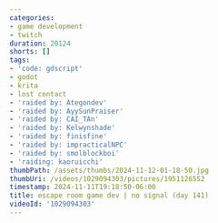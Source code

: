 ```yaml
---
categories:
- game development
- twitch
duration: 20124
shorts: []
tags:
- 'code: gdscript'
- godot
- krita
- lost contact
- 'raided by: Ategondev'
- 'raided by: AyySunPraiser'
- 'raided by: CAI_TAn'
- 'raided by: Kelwynshade'
- 'raided by: finisfine'
- 'raided by: impracticalNPC'
- 'raided by: smolblockboi'
- 'raiding: kaoruicchi'
thumbPath: /assets/thumbs/2024-11-12-01-18-50.jpg
thumbUri: /videos/1029094303/pictures/1951126552
timestamp: 2024-11-11T19:18:50-06:00
title: escape room game dev | no signal (day 141)
videoId: '1029094303'
---
```

